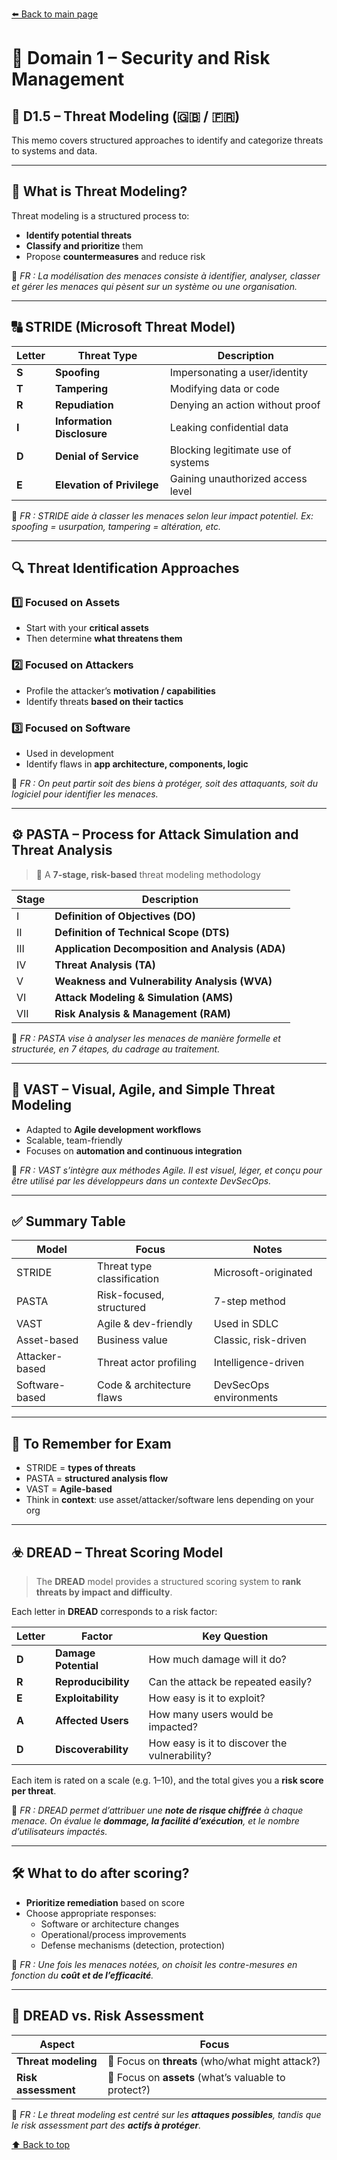 [⬅️ Back to main page](../)
<a name="top"></a>

# 🧠 Domain 1 – Security and Risk Management

## 🧨 D1.5 – Threat Modeling (🇬🇧 / 🇫🇷)

This memo covers structured approaches to identify and categorize threats to systems and data.

---

## 🎯 What is Threat Modeling?

Threat modeling is a structured process to:

- **Identify potential threats**
- **Classify and prioritize** them
- Propose **countermeasures** and reduce risk

🧠 _FR : La modélisation des menaces consiste à identifier, analyser, classer et gérer les menaces qui pèsent sur un système ou une organisation._

---

## 🔠 STRIDE (Microsoft Threat Model)

| Letter | Threat Type                | Description                        |
| ------ | -------------------------- | ---------------------------------- |
| **S**  | **Spoofing**               | Impersonating a user/identity      |
| **T**  | **Tampering**              | Modifying data or code             |
| **R**  | **Repudiation**            | Denying an action without proof    |
| **I**  | **Information Disclosure** | Leaking confidential data          |
| **D**  | **Denial of Service**      | Blocking legitimate use of systems |
| **E**  | **Elevation of Privilege** | Gaining unauthorized access level  |

🧠 _FR : STRIDE aide à classer les menaces selon leur impact potentiel. Ex: spoofing = usurpation, tampering = altération, etc._

---

## 🔍 Threat Identification Approaches

### 1️⃣ Focused on **Assets**

- Start with your **critical assets**
- Then determine **what threatens them**

### 2️⃣ Focused on **Attackers**

- Profile the attacker’s **motivation / capabilities**
- Identify threats **based on their tactics**

### 3️⃣ Focused on **Software**

- Used in development
- Identify flaws in **app architecture, components, logic**

🧠 _FR : On peut partir soit des biens à protéger, soit des attaquants, soit du logiciel pour identifier les menaces._

---

## ⚙️ PASTA – Process for Attack Simulation and Threat Analysis

> 🧱 A **7-stage, risk-based** threat modeling methodology

| Stage | Description                                      |
| ----- | ------------------------------------------------ |
| I     | **Definition of Objectives (DO)**                |
| II    | **Definition of Technical Scope (DTS)**          |
| III   | **Application Decomposition and Analysis (ADA)** |
| IV    | **Threat Analysis (TA)**                         |
| V     | **Weakness and Vulnerability Analysis (WVA)**    |
| VI    | **Attack Modeling & Simulation (AMS)**           |
| VII   | **Risk Analysis & Management (RAM)**             |

🧠 _FR : PASTA vise à analyser les menaces de manière formelle et structurée, en 7 étapes, du cadrage au traitement._

---

## 🔄 VAST – Visual, Agile, and Simple Threat Modeling

- Adapted to **Agile development workflows**
- Scalable, team-friendly
- Focuses on **automation and continuous integration**

🧠 _FR : VAST s’intègre aux méthodes Agile. Il est visuel, léger, et conçu pour être utilisé par les développeurs dans un contexte DevSecOps._

---

## ✅ Summary Table

| Model          | Focus                      | Notes                  |
| -------------- | -------------------------- | ---------------------- |
| STRIDE         | Threat type classification | Microsoft-originated   |
| PASTA          | Risk-focused, structured   | 7-step method          |
| VAST           | Agile & dev-friendly       | Used in SDLC           |
| Asset-based    | Business value             | Classic, risk-driven   |
| Attacker-based | Threat actor profiling     | Intelligence-driven    |
| Software-based | Code & architecture flaws  | DevSecOps environments |

---

## 📌 To Remember for Exam

- STRIDE = **types of threats**
- PASTA = **structured analysis flow**
- VAST = **Agile-based**
- Think in **context**: use asset/attacker/software lens depending on your org

---

## ☣️ DREAD – Threat Scoring Model

> The **DREAD** model provides a structured scoring system to **rank threats by impact and difficulty**.

Each letter in **DREAD** corresponds to a risk factor:

| Letter | Factor               | Key Question                                  |
| ------ | -------------------- | --------------------------------------------- |
| **D**  | **Damage Potential** | How much damage will it do?                   |
| **R**  | **Reproducibility**  | Can the attack be repeated easily?            |
| **E**  | **Exploitability**   | How easy is it to exploit?                    |
| **A**  | **Affected Users**   | How many users would be impacted?             |
| **D**  | **Discoverability**  | How easy is it to discover the vulnerability? |

Each item is rated on a scale (e.g. 1–10), and the total gives you a **risk score per threat**.

🧠 _FR : DREAD permet d’attribuer une **note de risque chiffrée** à chaque menace. On évalue le **dommage, la facilité d’exécution**, et le nombre d’utilisateurs impactés._

---

## 🛠️ What to do after scoring?

- **Prioritize remediation** based on score
- Choose appropriate responses:
  - Software or architecture changes
  - Operational/process improvements
  - Defense mechanisms (detection, protection)

🧠 _FR : Une fois les menaces notées, on choisit les contre-mesures en fonction du **coût et de l’efficacité**._

---

## 🧠 DREAD vs. Risk Assessment

| Aspect              | Focus                                                |
| ------------------- | ---------------------------------------------------- |
| **Threat modeling** | 🎯 Focus on **threats** (who/what might attack?)     |
| **Risk assessment** | 🏦 Focus on **assets** (what’s valuable to protect?) |

🧠 _FR : Le threat modeling est centré sur les **attaques possibles**, tandis que le risk assessment part des **actifs à protéger**._

[⬆️ Back to top](#top)
